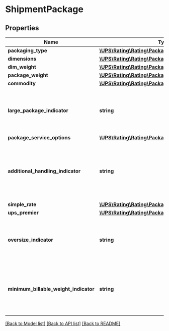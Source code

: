 # ShipmentPackage

## Properties
Name | Type | Description | Notes
------------ | ------------- | ------------- | -------------
**packaging_type** | [**\UPS\Rating\Rating\PackagePackagingType**](PackagePackagingType.md) |  | [optional] 
**dimensions** | [**\UPS\Rating\Rating\PackageDimensions**](PackageDimensions.md) |  | [optional] 
**dim_weight** | [**\UPS\Rating\Rating\PackageDimWeight**](PackageDimWeight.md) |  | [optional] 
**package_weight** | [**\UPS\Rating\Rating\PackagePackageWeight**](PackagePackageWeight.md) |  | [optional] 
**commodity** | [**\UPS\Rating\Rating\PackageCommodity**](PackageCommodity.md) |  | [optional] 
**large_package_indicator** | **string** | This element does not require a value and if one is entered it will be ignored.  If present, it indicates the shipment will be categorized as a Large Package. | [optional] 
**package_service_options** | [**\UPS\Rating\Rating\PackagePackageServiceOptions**](PackagePackageServiceOptions.md) |  | [optional] 
**additional_handling_indicator** | **string** | A flag indicating if the packages require additional handling. True if AdditionalHandlingIndicator tag exists; false otherwise. Additional Handling indicator indicates it\&quot;s a non-corrugated package.  Empty Tag. | [optional] 
**simple_rate** | [**\UPS\Rating\Rating\PackageSimpleRate**](PackageSimpleRate.md) |  | [optional] 
**ups_premier** | [**\UPS\Rating\Rating\PackageUPSPremier**](PackageUPSPremier.md) |  | [optional] 
**oversize_indicator** | **string** | Presence/Absence Indicator. Any value inside is ignored. It indicates if packge is oversized.  Applicable for UPS Worldwide Economy DDU service | [optional] 
**minimum_billable_weight_indicator** | **string** | Presence/Absence Indicator. Any value inside is ignored. It indicates if packge is qualified for minimum billable weight.  Applicable for UPS Worldwide Economy DDU service | [optional] 

[[Back to Model list]](../../README.md#documentation-for-models) [[Back to API list]](../../README.md#documentation-for-api-endpoints) [[Back to README]](../../README.md)

